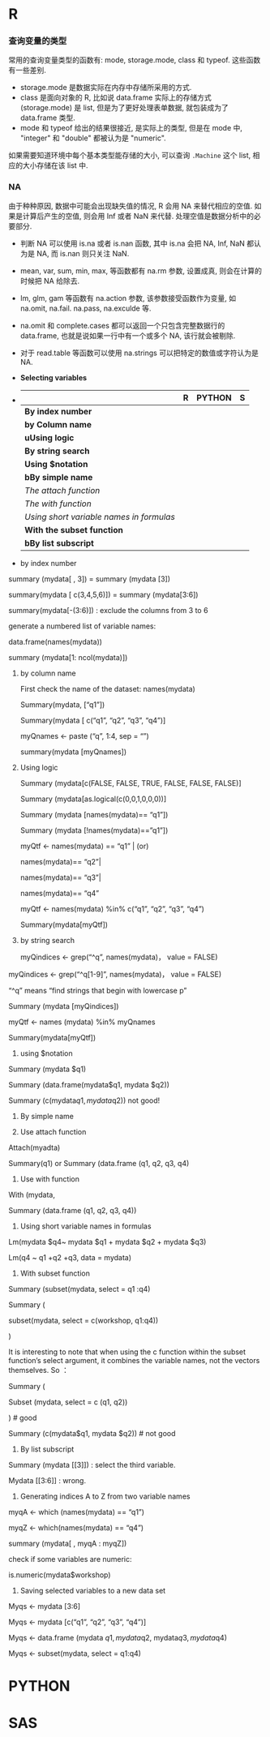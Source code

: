 # R

### 查询变量的类型

常用的查询变量类型的函数有: mode, storage.mode, class 和 typeof. 这些函数有一些差别.

* storage.mode 是数据实际在内存中存储所采用的方式.
* class 是面向对象的 R, 比如说 data.frame 实际上的存储方式 \(storage.mode\) 是 list, 但是为了更好处理表单数据, 就包装成为了 data.frame 类型.
* mode 和 typeof 给出的结果很接近, 是实际上的类型, 但是在 mode 中, "integer" 和 "double" 都被认为是 "numeric".

如果需要知道环境中每个基本类型能存储的大小, 可以查询 `.Machine` 这个 list, 相应的大小存储在该 list 中.

### NA

由于种种原因, 数据中可能会出现缺失值的情况, R 会用 NA 来替代相应的空值. 如果是计算后产生的空值, 则会用 Inf 或者 NaN 来代替. 处理空值是数据分析中的必要部分.

* 判断 NA 可以使用 is.na 或者 is.nan 函数, 其中 is.na 会把 NA, Inf, NaN 都认为是 NA, 而 is.nan 则只关注 NaN.
* mean, var, sum, min, max, 等函数都有 na.rm 参数, 设置成真, 则会在计算的时候把 NA 给除去.
* lm, glm, gam 等函数有 na.action 参数, 该参数接受函数作为变量, 如 na.omit, na.fail. na.pass, na.exculde 等.
* na.omit 和 complete.cases 都可以返回一个只包含完整数据行的 data.frame, 也就是说如果一行中有一个或多个 NA, 该行就会被剔除.
* 对于 read.table 等函数可以使用 na.strings 可以把特定的数值或字符认为是 NA.

* **Selecting variables**

* |  | R | PYTHON | S |
  | --- | --- | --- | --- |
  | **By index number** |  |  |  |
  | **by Column name** |  |  |  |
  | **uUsing logic** |  |  |  |
  | **By string search** |  |  |  |
  | **Using $notation** |  |  |  |
  | **bBy simple name** |  |  |  |
  | _The attach function_ |  |  |  |
  | _The with function_ |  |  |  |
  | _Using short variable names in formulas_ |  |  |  |
  | **With the subset function** |  |  |  |
  | **bBy list subscript** |  |  |  |
* by index number

summary \(mydata\[ , 3\]\) = summary \(mydata \[3\]\)

summary\(mydata \[ c\(3,4,5,6\)\]\) = summary \(mydata\[3:6\]\)

summary\(mydata\[-\(3:6\)\]\) : exclude the columns from 3 to 6

generate a numbered list of variable names:

data.frame\(names\(mydata\)\)

summary \(mydata\[1: ncol\(mydata\)\]\)

1. by column name

   First check the name of the dataset: names\(mydata\)

   Summary\(mydata, \[“q1”\]\)

   Summary\(mydata \[ c\(“q1”, “q2”, “q3”, “q4”\)\]

   myQnames &lt;- paste \(“q”, 1:4, sep = “”\)

   summary\(mydata \[myQnames\]\)

2. Using logic

   Summary \(mydata\[c\(FALSE, FALSE, TRUE, FALSE, FALSE, FALSE\)\]

   Summary \(mydata\[as.logical\(c\(0,0,1,0,0,0\)\)\]

   Summary \(mydata \[names\(mydata\)== “q1”\]\)

   Summary \(mydata \[!names\(mydata\)==”q1”\]\)

   myQtf &lt;- names\(mydata\) == “q1” \| \(or\)

   names\(mydata\)== “q2”\|

   names\(mydata\)== “q3”\|

   names\(mydata\)== “q4”

   myQtf &lt;- names\(mydata\) %in% c\(“q1”, “q2”, “q3”, “q4”\)

   Summary\(mydata\[myQtf\]\)

3. by string search

   myQindices &lt;- grep\(“^q”, names\(mydata\)， value = FALSE\)

myQindices &lt;- grep\(“^q\[1-9\]”, names\(mydata\)， value = FALSE\)

“^q” means “find strings that begin with lowercase p”

Summary \(mydata \[myQindices\]\)

myQtf &lt;- names \(mydata\) %in% myQnames

Summary\(mydata\[myQtf\]\)

1. using $notation

Summary \(mydata $q1\)

Summary \(data.frame\(mydata$q1, mydata $q2\)\)

Summary \(c\(mydata$q1, mydata$q2\)\) not good!

1. By simple name

2. Use attach function

Attach\(myadta\)

Summary\(q1\) or Summary \(data.frame \(q1, q2, q3, q4\)

1. Use with function

With \(mydata,

Summary \(data.frame \(q1, q2, q3, q4\)\)

1. Using short variable names in formulas

Lm\(mydata $q4~ mydata $q1 + mydata $q2 + mydata $q3\)

Lm\(q4 ~ q1 +q2 +q3, data = mydata\)

1. With subset function

Summary \(subset\(mydata, select = q1 :q4\)

Summary \(

subset\(mydata, select = c\(workshop, q1:q4\)\)

\)

It is interesting to note that when using the c function within the subset function’s select argument, it combines the variable names, not the vectors themselves. So ：

Summary \(

Subset \(mydata, select = c \(q1, q2\)\)

\) \# good

Summary \(c\(mydata$q1, mydata $q2\)\) \# not good

1. By list subscript

Summary \(mydata \[\[3\]\]\) : select the third variable.

Mydata \[\[3:6\]\] : wrong.

1. Generating indices A to Z from two variable names

myqA &lt;- which \(names\(mydata\) == “q1”\)

myqZ &lt;- which\(names\(mydata\) == “q4”\)

summary \(mydata\[ , myqA : myqZ\]\)

check if some variables are numeric:

is.numeric\(mydata$workshop\)

1. Saving selected variables to a new data set

Myqs &lt;- mydata \[3:6\]

Myqs &lt;- mydata \[c\(“q1”, “q2”, “q3”, “q4”\)\]

Myqs &lt;- data.frame \(mydata $q1, mydata$q2, mydata$q3, mydata$q4\)

Myqs &lt;- subset\(mydata, select = q1:q4\)

# PYTHON

# SAS



